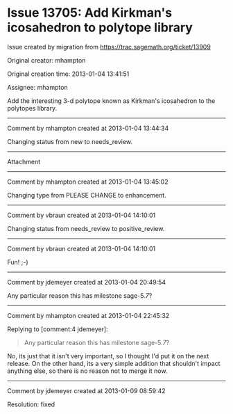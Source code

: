 # Issue 13705: Add Kirkman's icosahedron to polytope library

Issue created by migration from https://trac.sagemath.org/ticket/13909

Original creator: mhampton

Original creation time: 2013-01-04 13:41:51

Assignee: mhampton

Add the interesting 3-d polytope known as Kirkman's icosahedron to the polytopes library.


---

Comment by mhampton created at 2013-01-04 13:44:34

Changing status from new to needs_review.


---

Attachment


---

Comment by mhampton created at 2013-01-04 13:45:02

Changing type from PLEASE CHANGE to enhancement.


---

Comment by vbraun created at 2013-01-04 14:10:01

Changing status from needs_review to positive_review.


---

Comment by vbraun created at 2013-01-04 14:10:01

Fun! ;-)


---

Comment by jdemeyer created at 2013-01-04 20:49:54

Any particular reason this has milestone sage-5.*7*?


---

Comment by mhampton created at 2013-01-04 22:45:32

Replying to [comment:4 jdemeyer]:
> Any particular reason this has milestone sage-5.*7*?

No, its just that it isn't very important, so I thought I'd put it on the next release.  On the other hand, its a very simple addition that shouldn't impact anything else, so there is no reason not to merge it now.


---

Comment by jdemeyer created at 2013-01-09 08:59:42

Resolution: fixed
